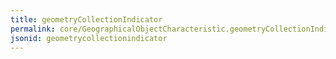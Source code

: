 ```yaml
---
title: geometryCollectionIndicator
permalink: core/GeographicalObjectCharacteristic.geometryCollectionIndicator.html
jsonid: geometrycollectionindicator
---
```

